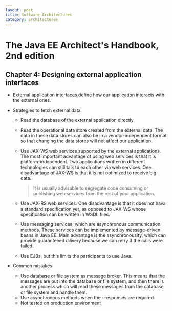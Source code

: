 ```yaml
---
layout: post
title: Software Architectures
category: architectures
---
```

# The Java EE Architect's Handbook, 2nd edition

## Chapter 4: Designing external application interfaces

- External application interfaces define how our application interacts with the external ones.

- Strategies to fetch external data
  - Read the database of the external application directly
  - Read the operational data store created from the external data. The data in these data stores can also be in a vendor-independent format so that changing the data stores will not affect our application.
  - Use JAX-WS web services supported by the external applications. The most important advantage of using web services is that it is platform-independent. Two applications written in different technologies can still talk to each other via web services. One disadvantage of JAX-WS is that it is not optimized to receive big data.

    > It is usually advisable to segregate code consuming or publishing web services from the rest of your application.

  - Use JAX-RS web services. One disadvantage is that it does not hava a standard specification yet, as opposed to JAX-WS whose specification can be written in WSDL files.
  - Use messaging services, which are asynchronous communication methods. These services can be implemented by message-driven beans in Java EE. Main advantage is the asynchronousity, which can provide guaranteeed dilivery because we can retry if the calls were failed.
  - Use EJBs, but this limits the participants to use Java.

- Common mistakes
  - Use database or file system as message broker. This means that the messages are put into the database or file system, and then there is another process which will read these messages from the database or file system and handle them.
  - Use asynchronous methods when their responses are required
  - Not tested on production environment
